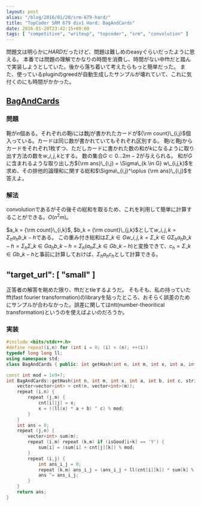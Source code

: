 ```yaml
---
layout: post
alias: "/blog/2016/01/20/srm-679-hard/"
title: "TopCoder SRM 679 div1 Hard: BagAndCards"
date: 2016-01-20T23:42:15+09:00
tags: [ "competitive", "writeup", "topcoder", "srm", "convolution" ]
---
```


問題文は明らかに*HARD*だったけど、問題は難しめのeasyぐらいだったように思える。
本番では問題の理解でかなりの時間を消費し、時間がない中fftだと踏んで実装しようとしていた。後から落ち着いて考えたらもっと簡単だった。
また、使っているpluginのgreedが自動生成したサンプルが壊れていて、これに気付くのにも時間がかかった。

## [BagAndCards]()

### 問題

鞄が$n$個ある。それぞれの鞄$i$には数$j$が書かれたカードが${\rm count}\_{i,j}$個入っている。カードは同じ数が書かれていてもそれぞれ区別する。
鞄$i$と鞄$j$からカードをそれぞれ$1$枚ずつ、ただしカードに書かれた数の和が$k$になるように取り出す方法の数を$w\_{i,j,k}$とする。
数の集合$G \subset { 0 \dots 2m-2 }$が与えられる。
和が$G$に含まれるような取り出し方${\rm ans}\_{i,j} = \Sigma\_{k \in G} w\_{i,j,k}$を求め、その排他的論理和に関する総和$\Sigma\_{i,j}^\oplus {\rm ans}\_{i,j}$を答えよ。

### 解法

convolutionであるがその後その総和を取るため、これを利用して簡単に計算することができる。$O(n^2m)$。

$a_k = {\rm count}\_{i,k}$, $b_k = {\rm count}\_{j,k}$として$w\_{i,j,k} = \Sigma_h a_h b\_{k-h}$である。
この重み付き総和は$\Sigma\_{k \in G} w\_{i,j,k} = \Sigma\_{k \in G} \Sigma_h a_h b\_{k-h} = \Sigma_h \Sigma\_{k \in G} a_h b\_{k-h} = \Sigma_h ( a_h \Sigma\_{k \in G} b\_{k-h} )$と変換できて、$c_h = \Sigma\_{k \in G} b\_{k-h}$と事前に計算しておけば、$\Sigma_h a_h c_h$として計算できる。

"target_url": [ "small" ]
---
正答者の解答を眺めた限り、fftだとtleするようだ。
そもそも、私の持っていたfft(fast fourier transformation)のlibraryを貼ったところ、おそらく誤差のためにサンプルが合わなかった。誤差に関してはntt(number-theoritical transformation)というのを使えばよいのだろうか。
</small>

### 実装

``` c++
#include <bits/stdc++.h>
#define repeat(i,n) for (int i = 0; (i) < (n); ++(i))
typedef long long ll;
using namespace std;
class BagAndCards { public: int getHash(int n, int m, int x, int a, int b, int c, string isGood); };

const int mod = 1e9+7;
int BagAndCards::getHash(int n, int m, int x, int a, int b, int c, string isGood) {
    vector<vector<int> > cnt(n, vector<int>(m));
    repeat (i,n) {
        repeat (j,m) {
            cnt[i][j] = x;
            x = ((ll(x) * a + b) ^ c) % mod;
        }
    }
    int ans = 0;
    repeat (j,n) {
        vector<int> sum(m);
        repeat (i,m) repeat (k,m) if (isGood[i+k] == 'Y') {
            sum[i] = (sum[i] + cnt[j][k]) % mod;
        }
        repeat (i,j) {
            int ans_i_j = 0;
            repeat (k,m) ans_i_j = (ans_i_j + ll(cnt[i][k]) * sum[k] % mod) % mod;
            ans ^= ans_i_j;
        }
    }
    return ans;
}
```

